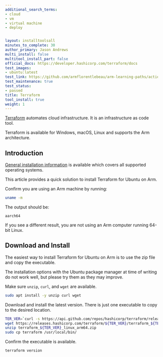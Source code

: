 ```yaml
---
additional_search_terms:
- cloud
- vm
- virtual machine
- deploy


layout: installtoolsall
minutes_to_complete: 30
author_primary: Jason Andrews
multi_install: false
multitool_install_part: false
official_docs: https://developer.hashicorp.com/terraform/docs
test_images:
- ubuntu:latest
test_link: https://github.com/armflorentlebeau/arm-learning-paths/actions/runs/4312122327
test_maintenance: true
test_status:
- passed
title: Terraform
tool_install: true
weight: 1
---
```


[Terraform](https://www.terraform.io/) automates cloud infrastructure. It is an infrastructure as code tool. 

Terraform is available for Windows, macOS, Linux and supports the Arm architecture. 

## Introduction

[General installation information](https://developer.hashicorp.com/terraform/downloads) is available which covers all supported operating systems. 

This article provides a quick solution to install Terraform for Ubuntu on Arm.

Confirm you are using an Arm machine by running:
```bash
uname -m
```
The output should be:
```output
aarch64
```

If you see a different result, you are not using an Arm computer running 64-bit Linux.

## Download and Install

The easiest way to install Terraform for Ubuntu on Arm is to use the zip file and copy the executable. 

The installation options with the Ubuntu package manager at time of writing do not work well, but please try them as they may improve. 

Make sure `unzip`, `curl`, and `wget` are available.

```bash { target="ubuntu:latest" }
sudo apt install -y unzip curl wget
```

Download and install the latest version. There is just one executable to copy to the desired location.

```bash { target="ubuntu:latest" }
TER_VER=`curl -s https://api.github.com/repos/hashicorp/terraform/releases/latest | grep tag_name | cut -d: -f2 | tr -d \"\,\v | awk '{$1=$1};1'`
wget https://releases.hashicorp.com/terraform/${TER_VER}/terraform_${TER_VER}_linux_arm64.zip
unzip terraform_${TER_VER}_linux_arm64.zip
sudo cp terraform /usr/local/bin/
```

Confirm the executable is available.

```bash { target="ubuntu:latest" }
terraform version
```
